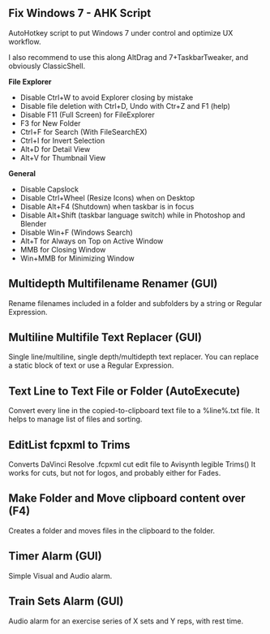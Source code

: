 ## Fix Windows 7 - AHK Script

AutoHotkey script to put Windows 7 under control and optimize UX workflow.

I also recommend to use this along AltDrag and 7+TaskbarTweaker, and obviously ClassicShell.

**File Explorer**
*   Disable Ctrl+W to avoid Explorer closing by mistake
*   Disable file deletion with Ctrl+D, Undo with Ctr+Z and F1 (help)
*   Disable F11 (Full Screen) for FileExplorer
*   F3 for New Folder
*   Ctrl+F for Search (With FileSearchEX)
*   Ctrl+I for Invert Selection
*   Alt+D for Detail View
*   Alt+V for Thumbnail View


**General**
*   Disable Capslock
*   Disable Ctrl+Wheel (Resize Icons) when on Desktop
*   Disable Alt+F4 (Shutdown) when taskbar is in focus
*   Disable Alt+Shift (taskbar language switch) while in Photoshop and Blender
*   Disable Win+F (Windows Search)
*   Alt+T for Always on Top on Active Window
*   MMB for Closing Window
*   Win+MMB for Minimizing Window



## Multidepth Multifilename Renamer (GUI)

Rename filenames included in a folder and subfolders by a string or Regular Expression.



## Multiline Multifile Text Replacer (GUI)

Single line/multiline, single depth/multidepth text replacer.
You can replace a static block of text or use a Regular Expression.



## Text Line to Text File or Folder (AutoExecute)

Convert every line in the copied-to-clipboard text file to a %line%.txt file. It helps to manage list of files and sorting.



## EditList fcpxml to Trims

Converts DaVinci Resolve .fcpxml cut edit file to Avisynth legible Trims()
It works for cuts, but not for logos, and probably either for Fades.



## Make Folder and Move clipboard content over (F4)

Creates a folder and moves files in the clipboard to the folder.



## Timer Alarm (GUI)

Simple Visual and Audio alarm.



## Train Sets Alarm (GUI)

Audio alarm for an exercise series of X sets and Y reps, with rest time.